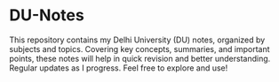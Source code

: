 # DU-Notes
This repository contains my Delhi University (DU) notes, organized by subjects and topics. Covering key concepts, summaries, and important points, these notes will help in quick revision and better understanding. Regular updates as I progress. Feel free to explore and use!
